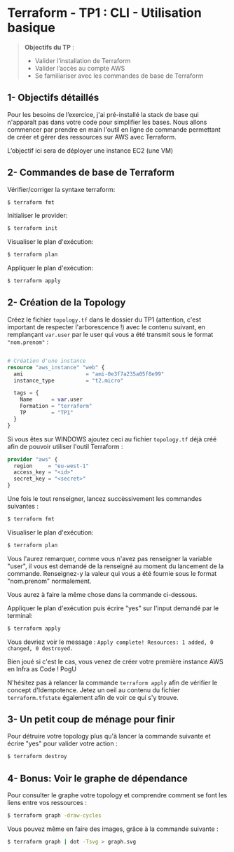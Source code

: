 <!--- 
Ceci est la version en markdown !
Utilisez l'aperçu pour avoir une version plus lisible
-->
# Terraform - TP1 : CLI - Utilisation basique

> **Objectifs du TP** :
>- Valider l’installation de Terraform
>- Valider l’accès au compte AWS
>- Se familiariser avec les commandes de base de Terraform
>

## 1- Objectifs détaillés

Pour les besoins de l’exercice, j'ai pré-installé la stack de base qui n'apparaît pas dans votre code pour simplifier les bases.
Nous allons commencer par prendre en main l'outil en ligne de commande permettant de créer et gérer des ressources sur AWS avec Terraform. 

L’objectif ici sera de déployer une instance EC2 (une VM)

## 2- Commandes de base de Terraform 

Vérifier/corriger la syntaxe terraform:
```bash
$ terraform fmt
```

Initialiser le provider:
```bash
$ terraform init
```

Visualiser le plan d'exécution:
```bash
$ terraform plan
```

Appliquer le plan d'exécution:
```bash
$ terraform apply
```

## 2- Création de la Topology

Créez le fichier `topology.tf` dans le dossier du TP1 (attention, c'est important de respecter l'arborescence !) avec le contenu suivant, en remplançant `var.user` par le user qui vous a été transmit sous le format `"nom.prenom"` : 

```tf

# Création d'une instance
resource "aws_instance" "web" {
  ami                    = "ami-0e3f7a235a05f8e99"
  instance_type          = "t2.micro"               

  tags = {
    Name      = var.user
    Formation = "terraform"
    TP        = "TP1"
  }
}

```

Si vous êtes sur WINDOWS ajoutez ceci au fichier `topology.tf` déjà créé afin de pouvoir utiliser l'outil Terraform :

```tf 
provider "aws" {
  region     = "eu-west-1"
  access_key = "<id>"
  secret_key = "<secret>"
}
```


Une fois le tout renseigner, lancez succèssivement les commandes suivantes : 

```bash
$ terraform fmt
```

Visualiser le plan d'exécution:
```bash
$ terraform plan
```
Vous l'aurez remarquer, comme vous n'avez pas renseigner la variable "user", il vous est demandé de la renseigné au moment du lancement de la commande.
Renseignez-y la valeur qui vous a été fournie sous le format "nom.prenom" normalement.

Vous aurez à faire la même chose dans la commande ci-dessous.

Appliquer le plan d'exécution puis écrire "yes" sur l'input demandé par le terminal:
```bash
$ terraform apply
```

Vous devriez voir le message :
`Apply complete! Resources: 1 added, 0 changed, 0 destroyed.`

Bien joué si c'est le cas, vous venez de créer votre première instance AWS en Infra as Code ! PogU 

N'hésitez pas à relancer la commande `terraform apply` afin de vérifier le concept d'Idempotence. Jetez un oeil au contenu du fichier `terraform.tfstate` également afin de voir ce qui s'y trouve.

## 3- Un petit coup de ménage pour finir

Pour détruire votre topology plus qu'à lancer la commande suivante et écrire "yes" pour valider votre action :
```bash
$ terraform destroy
```

## 4- Bonus: Voir le graphe de dépendance

Pour consulter le graphe votre topology et comprendre comment se font les liens entre vos ressources :
```bash
$ terraform graph -draw-cycles
```

Vous pouvez même en faire des images, grâce à la commande suivante : 

```bash
$ terraform graph | dot -Tsvg > graph.svg
```
